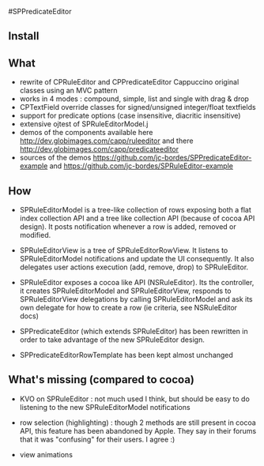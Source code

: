 #SPPredicateEditor

## Install

## What 

* rewrite of CPRuleEditor and CPPredicateEditor Cappuccino original classes using an MVC pattern
* works in 4 modes : compound, simple, list and single with drag & drop
* CPTextField override classes for signed/unsigned integer/float textfields
* support for predicate options (case insensitive, diacritic insensitive)
* extensive ojtest of SPRuleEditorModel.j
* demos of the components available here http://dev.globimages.com/capp/ruleeditor and there http://dev.globimages.com/capp/predicateeditor
* sources of the demos https://github.com/jc-bordes/SPPredicateEditor-example and https://github.com/jc-bordes/SPRuleEditor-example 

## How

* SPRuleEditorModel is a tree-like collection of rows exposing both a flat index collection API and a tree like collection API (because of cocoa API design). It posts notification whenever a row is added, removed or modified.

* SPRuleEditorView is a tree of SPRuleEditorRowView. It listens to SPRuleEditorModel notifications and update the UI consequently. It also delegates user actions execution (add, remove, drop) to SPRuleEditor.

* SPRuleEditor exposes a cocoa like API (NSRuleEditor). Its the controller, it creates SPRuleEditorModel and SPRuleEditorView, responds to SPRuleEditorView delegations by calling SPRuleEditorModel and ask its own delegate for how to create a row (ie criteria, see NSRuleEditor docs)

* SPPredicateEditor (which extends SPRuleEditor) has been rewritten in order to take advantage of the new SPRuleEditor design.

* SPPredicateEditorRowTemplate has been kept almost unchanged

## What's missing (compared to cocoa)

* KVO on SPRuleEditor : not much used I think, but should be easy to do listening to the new SPRuleEditorModel notifications

* row selection (highlighting) : though 2 methods are still present in cocoa API, this feature has been abandoned by Apple. They say in their forums that it was "confusing" for their users. I agree :)

* view animations

